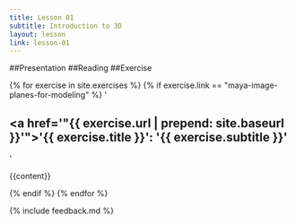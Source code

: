 ```yaml
---
title: Lesson 01
subtitle: Introduction to 3D
layout: lesson
link: lesson-01
---
```


##Presentation
##Reading
##Exercise


{% for exercise in site.exercises %}
   {% if exercise.link == "maya-image-planes-for-modeling" %}
      '<h2><a href='"{{ exercise.url | prepend: site.baseurl }}'"><span class="exercise-title">'{{ exercise.title }}'</span>: <span class="exercise-subtitle">'{{ exercise.subtitle }}'</span></a></h2>'
      <p>{{content}}</p>
   {% endif %}
{% endfor %}

{% include feedback.md %}

